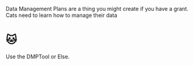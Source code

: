 Data Management Plans are a thing you might create if you have a grant. 
Cats need to learn how to manage their data 

:cat:
=======
Use the DMPTool or Else. 
